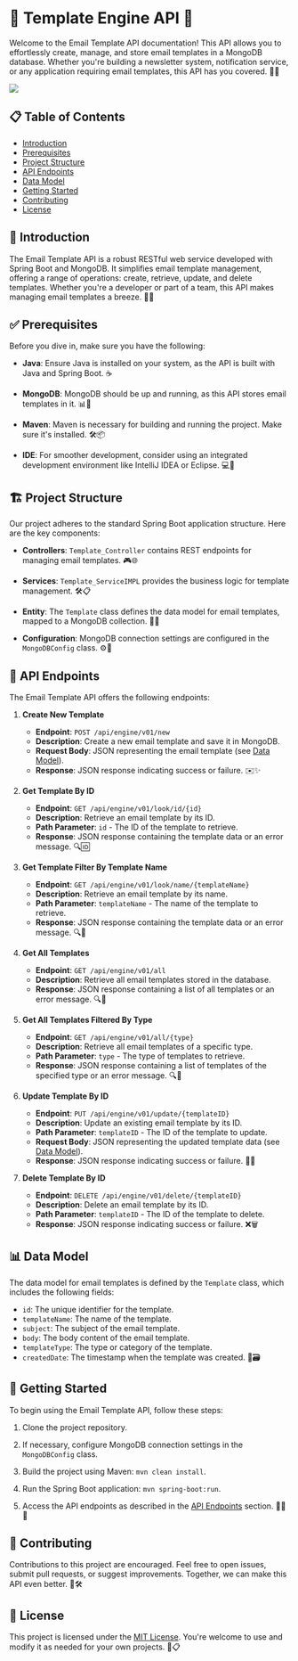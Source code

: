 # 📧 Template Engine API 🚀

Welcome to the Email Template API documentation! This API allows you to effortlessly create, manage, and store email templates in a MongoDB database. Whether you're building a newsletter system, notification service, or any application requiring email templates, this API has you covered. 💌💼

![](https://github.com/Deshan555/Mongo_API/blob/master/archi.png)

## 📋 Table of Contents

- [Introduction](#introduction)
- [Prerequisites](#prerequisites)
- [Project Structure](#project-structure)
- [API Endpoints](#api-endpoints)
- [Data Model](#data-model)
- [Getting Started](#getting-started)
- [Contributing](#contributing)
- [License](#license)

## 🌟 Introduction

The Email Template API is a robust RESTful web service developed with Spring Boot and MongoDB. It simplifies email template management, offering a range of operations: create, retrieve, update, and delete templates. Whether you're a developer or part of a team, this API makes managing email templates a breeze. 🚀🌐

## ✅ Prerequisites

Before you dive in, make sure you have the following:

- **Java**: Ensure Java is installed on your system, as the API is built with Java and Spring Boot. ☕

- **MongoDB**: MongoDB should be up and running, as this API stores email templates in it. 📊🏢

- **Maven**: Maven is necessary for building and running the project. Make sure it's installed. 🛠️📦

- **IDE**: For smoother development, consider using an integrated development environment like IntelliJ IDEA or Eclipse. 💻🧰

## 🏗️ Project Structure

Our project adheres to the standard Spring Boot application structure. Here are the key components:

- **Controllers**: `Template_Controller` contains REST endpoints for managing email templates. 🎮🌐

- **Services**: `Template_ServiceIMPL` provides the business logic for template management. 🛠️📋

- **Entity**: The `Template` class defines the data model for email templates, mapped to a MongoDB collection. 📂📄

- **Configuration**: MongoDB connection settings are configured in the `MongoDBConfig` class. ⚙️🏢

## 🚀 API Endpoints

The Email Template API offers the following endpoints:

1. **Create New Template**
   - **Endpoint**: `POST /api/engine/v01/new`
   - **Description**: Create a new email template and save it in MongoDB.
   - **Request Body**: JSON representing the email template (see [Data Model](#data-model)).
   - **Response**: JSON response indicating success or failure. ✉️✨

2. **Get Template By ID**
   - **Endpoint**: `GET /api/engine/v01/look/id/{id}`
   - **Description**: Retrieve an email template by its ID.
   - **Path Parameter**: `id` - The ID of the template to retrieve.
   - **Response**: JSON response containing the template data or an error message. 🔍🆔

3. **Get Template Filter By Template Name**
   - **Endpoint**: `GET /api/engine/v01/look/name/{templateName}`
   - **Description**: Retrieve an email template by its name.
   - **Path Parameter**: `templateName` - The name of the template to retrieve.
   - **Response**: JSON response containing the template data or an error message. 🔍📝

4. **Get All Templates**
   - **Endpoint**: `GET /api/engine/v01/all`
   - **Description**: Retrieve all email templates stored in the database.
   - **Response**: JSON response containing a list of all templates or an error message. 🔍📂

5. **Get All Templates Filtered By Type**
   - **Endpoint**: `GET /api/engine/v01/all/{type}`
   - **Description**: Retrieve all email templates of a specific type.
   - **Path Parameter**: `type` - The type of templates to retrieve.
   - **Response**: JSON response containing a list of templates of the specified type or an error message. 🔍📂

6. **Update Template By ID**
   - **Endpoint**: `PUT /api/engine/v01/update/{templateID}`
   - **Description**: Update an existing email template by its ID.
   - **Path Parameter**: `templateID` - The ID of the template to update.
   - **Request Body**: JSON representing the updated template data (see [Data Model](#data-model)).
   - **Response**: JSON response indicating success or failure. 🔄📝

7. **Delete Template By ID**
   - **Endpoint**: `DELETE /api/engine/v01/delete/{templateID}`
   - **Description**: Delete an email template by its ID.
   - **Path Parameter**: `templateID` - The ID of the template to delete.
   - **Response**: JSON response indicating success or failure. ❌🗑️

## 📊 Data Model

The data model for email templates is defined by the `Template` class, which includes the following fields:

- `id`: The unique identifier for the template.
- `templateName`: The name of the template.
- `subject`: The subject of the email template.
- `body`: The body content of the email template.
- `templateType`: The type or category of the template.
- `createdDate`: The timestamp when the template was created. 📄🗃️

## 🚀 Getting Started

To begin using the Email Template API, follow these steps:

1. Clone the project repository.

2. If necessary, configure MongoDB connection settings in the `MongoDBConfig` class.

3. Build the project using Maven: `mvn clean install`.

4. Run the Spring Boot application: `mvn spring-boot:run`.

5. Access the API endpoints as described in the [API Endpoints](#api-endpoints) section. 🏃‍♂️💨

## 🤝 Contributing

Contributions to this project are encouraged. Feel free to open issues, submit pull requests, or suggest improvements. Together, we can make this API even better. 🤗🛠️

## 📜 License

This project is licensed under the [MIT License](LICENSE). You're welcome to use and modify it as needed for your own projects. 📝📋
